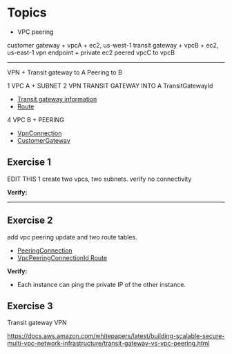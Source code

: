 # Topics
- VPC peering





customer gateway + vpcA + ec2, us-west-1
transit gateway + vpcB + ec2, us-east-1
vpn endpoint + private ec2
peered vpcC to vpcB


---

VPN + Transit gateway to A
Peering to B

1 VPC A + SUBNET
2 VPN TRANSIT GATEWAY INTO A  TransitGatewayId
- [Transit gateway information](https://docs.aws.amazon.com/whitepapers/latest/aws-vpc-connectivity-options/aws-transit-gateway-vpn.html)
- [Route](https://docs.aws.amazon.com/AWSCloudFormation/latest/UserGuide/aws-resource-ec2-route.html)

4 VPC B + PEERING

- [VpnConnection](https://docs.aws.amazon.com/AWSCloudFormation/latest/UserGuide/aws-resource-ec2-vpn-connection.html)
- [CustomerGateway](https://docs.aws.amazon.com/AWSCloudFormation/latest/UserGuide/aws-resource-ec2-customer-gateway.html)

## Exercise 1
EDIT THIS
1 create two vpcs, two subnets. verify no connectivity

**Verify:**

---

## Exercise 2
add vpc peering update and two route tables. 
- [PeeringConnection](https://docs.aws.amazon.com/AWSCloudFormation/latest/UserGuide/aws-resource-ec2-vpcpeeringconnection.html)
- [VpcPeeringConnectionId Route](https://docs.aws.amazon.com/AWSCloudFormation/latest/UserGuide/aws-resource-ec2-route.html)

**Verify:**
- Each instance can ping the private IP of the other instance.


## Exercise 3
Transit gateway
VPN


https://docs.aws.amazon.com/whitepapers/latest/building-scalable-secure-multi-vpc-network-infrastructure/transit-gateway-vs-vpc-peering.html
